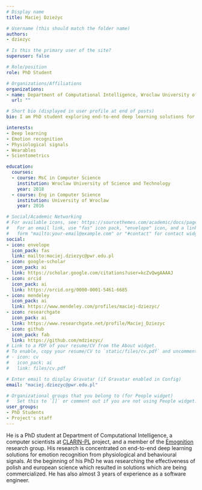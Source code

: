```yaml
---
# Display name
title: Maciej Dzieżyc

# Username (this should match the folder name)
authors:
- dziezyc

# Is this the primary user of the site?
superuser: false

# Role/position
role: PhD Student

# Organizations/Affiliations
organizations:
- name: Department of Computational Intelligence, Wroclaw University of Science and Technology
  url: ""

# Short bio (displayed in user profile at end of posts)
bio: I am PhD student exploring end-to-end deep learning solutions for emotion recognition from physiological and behavioural signals. 

interests:
- Deep learning
- Emotion recognition
- Physiological signals
- Wearables
- Scientometrics

education:
  courses:
  - course: MsC in Computer Science
    institution: Wroclaw University of Science and Technology
    year: 2018
  - course: Eng in Computer Science
    institution: University of Wroclaw
    year: 2016

# Social/Academic Networking
# For available icons, see: https://sourcethemes.com/academic/docs/page-builder/#icons
#   For an email link, use "fas" icon pack, "envelope" icon, and a link in the
#   form "mailto:your-email@example.com" or "#contact" for contact widget.
social:
- icon: envelope
  icon_pack: fas
  link: mailto:maciej.dziezyc@pwr.edu.pl
- icon: google-scholar
  icon_pack: ai
  link: https://scholar.google.com/citations?user=kcZvQwgAAAAJ
- icon: orcid
  icon_pack: ai
  link: https://orcid.org/0000-0001-5461-6685
- icon: mendeley
  icon_pack: ai
  link: https://www.mendeley.com/profiles/maciej-dziezyc/
- icon: researchgate
  icon_pack: ai
  link: https://www.researchgate.net/profile/Maciej_Dziezyc
- icon: github
  icon_pack: fab
  link: https://github.com/mdziezyc/
# Link to a PDF of your resume/CV from the About widget.
# To enable, copy your resume/CV to `static/files/cv.pdf` and uncomment the lines below.
# - icon: cv
#   icon_pack: ai
#   link: files/cv.pdf

# Enter email to display Gravatar (if Gravatar enabled in Config)
email: "maciej.dziezyc@pwr.edu.pl"

# Organizational groups that you belong to (for People widget)
#   Set this to `[]` or comment out if you are not using People widget.
user_groups:
- PhD Students
- Project's staff
---
```

He is a PhD student at Department of Computational Intelligence, a computer scientists at
[CLARIN-PL](http://clarin-pl.eu) project, and a member of the [Emognition](https://emotions.pwr.edu.pl) research
group. His research is concentrated on end-to-end deep learning solutions
for emotion recognition from physiological and behavioural signals. At the beginning of his PhD he was
researching the effectiveness of polish and european science which resulted in solutions which are being commercialized.
He has also almost 3 years of experience as a software engineer.
